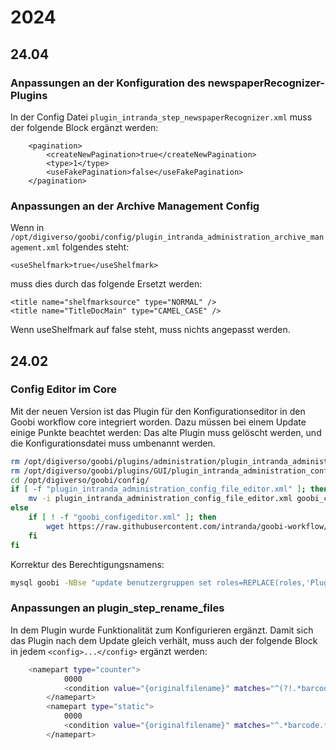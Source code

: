 # 2024

## 24.04
### Anpassungen an der Konfiguration des newspaperRecognizer-Plugins

In der Config Datei `plugin_intranda_step_newspaperRecognizer.xml` muss der folgende Block ergänzt werden:
```
    <pagination>
		<createNewPagination>true</createNewPagination>
		<type>1</type>
		<useFakePagination>false</useFakePagination>
	</pagination>
```

### Anpassungen an der Archive Management Config

Wenn in `/opt/digiverso/goobi/config/plugin_intranda_administration_archive_management.xml` folgendes steht:
```
<useShelfmark>true</useShelfmark>
```
muss dies durch das folgende Ersetzt werden:
```
<title name="shelfmarksource" type="NORMAL" />
<title name="TitleDocMain" type="CAMEL_CASE" />
```
Wenn useShelfmark auf false steht, muss nichts angepasst werden.

## 24.02

### Config Editor im Core
Mit der neuen Version ist das Plugin für den Konfigurationseditor in den Goobi workflow core integriert worden. Dazu müssen bei einem Update einige Punkte beachtet werden: Das alte Plugin muss gelöscht werden, und die Konfigurationsdatei muss umbenannt werden.

```bash
rm /opt/digiverso/goobi/plugins/administration/plugin_intranda_administration_config_file_editor.jar
rm /opt/digiverso/goobi/plugins/GUI/plugin_intranda_administration_config_file_editor-GUI.jar
cd /opt/digiverso/goobi/config/
if [ -f "plugin_intranda_administration_config_file_editor.xml" ]; then
    mv -i plugin_intranda_administration_config_file_editor.xml goobi_configeditor.xml
else
    if [ ! -f "goobi_configeditor.xml" ]; then
        wget https://raw.githubusercontent.com/intranda/goobi-workflow/master/install/config/goobi_configeditor.xml
    fi
fi
```

Korrektur des Berechtigungsnamens:
```bash
mysql goobi -NBse "update benutzergruppen set roles=REPLACE(roles,'Plugin_administration_config_file_editor','Admin_config_file_editor') where roles regexp 'Plugin_administration_config_file_editor'"
```

### Anpassungen an plugin\_step\_rename\_files
In dem Plugin wurde Funktionalität zum Konfigurieren ergänzt. Damit sich das Plugin nach dem Update gleich verhält, muss auch der folgende Block in jedem `<config>...</config>` ergänzt werden:

```bash
	<namepart type="counter">
            0000
            <condition value="{originalfilename}" matches="^(?!.*barcode).*$" />
        </namepart>
        <namepart type="static">
            0000
            <condition value="{originalfilename}" matches="^.*barcode.*$" />
        </namepart>
```

